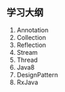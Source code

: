 学习大纲
-----------------------------

1. Annotation
2. Collection
3. Reflection
4. Stream
5. Thread
6. Java8
7. DesignPattern
8. RxJava

